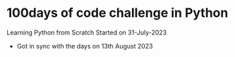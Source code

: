 <h1>100days of code challenge in Python</h1>
Learning Python from Scratch
Started on 31-July-2023
<ul>
    <li>Got in sync with the days on 13th August 2023</li>
</ul>
